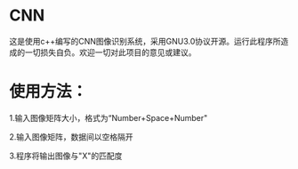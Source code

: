 # CNN
这是使用c++编写的CNN图像识别系统，采用GNU3.0协议开源。运行此程序所造成的一切损失自负。欢迎一切对此项目的意见或建议。
# 使用方法：
1.输入图像矩阵大小，格式为“Number+Space+Number"

2.输入图像矩阵，数据间以空格隔开

3.程序将输出图像与"X"的匹配度
